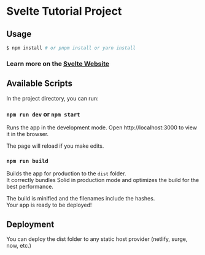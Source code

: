 # Svelte Tutorial Project

## Usage

```bash
$ npm install # or pnpm install or yarn install
```

### Learn more on the [Svelte Website](https://svelte.dev/blog/svelte-for-new-developers)

## Available Scripts

In the project directory, you can run:

### `npm run dev` or `npm start`

Runs the app in the development mode.
Open http://localhost:3000 to view it in the browser.

The page will reload if you make edits.

### `npm run build`

Builds the app for production to the `dist` folder.<br>
It correctly bundles Solid in production mode and optimizes the build for the best performance.

The build is minified and the filenames include the hashes.<br>
Your app is ready to be deployed!

## Deployment

You can deploy the dist folder to any static host provider (netlify, surge, now, etc.)
